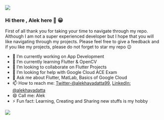 <img src ="https://mainvibes.com/wp-content/uploads/2020/05/PROGRAMMER.jpg">

### Hi there , Alek here 👋 :grinning:

First of all thank you for taking your time to navigate through my repo. Although I am not a super experienced developer but I hope that you will like navigating through my projects. Please feel free to give a feedback and if you like my projects, please do not forget to star my repo :wink:

- 🔭 I’m currently working on App Development
- 🌱 I’m currently learning Flutter & OpenCV
- 👯 I’m looking to collaborate on Flutter Projects
- 🤔 I’m looking for help with Google Cloud ACE Exam
- 💬 Ask me about Flutter, MatLab, Basics of Google Cloud
- 📫 How to reach me: 
[Twitter-@alekhayadatta99](https://twitter.com/alekhayadatta99), [LinkedIn: @alekhayadatta](https://www.linkedin.com/in/alekhayadatta/)
- 😄 Call me: Alek
- ⚡ Fun fact: Learning, Creating and Sharing new stuffs is my hobby

<img src ="https://github-readme-stats.vercel.app/api?username=alekhaya99&&show_icons=true&title_color=ffffff&icon_color=bb2acf&text_color=daf7dc&bg_color=4A306D ">
